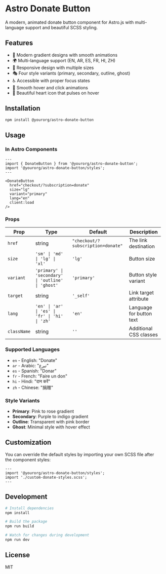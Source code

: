 # Astro Donate Button

A modern, animated donate button component for Astro.js with multi-language support and beautiful SCSS styling.

## Features

- 🎨 Modern gradient designs with smooth animations
- 🌍 Multi-language support (EN, AR, ES, FR, HI, ZH)
- 📱 Responsive design with multiple sizes
- 🎭 Four style variants (primary, secondary, outline, ghost)
- ♿ Accessible with proper focus states
- 🔄 Smooth hover and click animations
- 💝 Beautiful heart icon that pulses on hover

## Installation

```bash
npm install @yourorg/astro-donate-button
```

## Usage

### In Astro Components

```astro
---
import { DonateButton } from '@yourorg/astro-donate-button';
import '@yourorg/astro-donate-button/styles';
---

<DonateButton 
  href="checkout/?subscription=donate"
  size="lg"
  variant="primary"
  lang="en"
  client:load
/>
```

### Props

| Prop | Type | Default | Description |
|------|------|---------|-------------|
| `href` | string | `"checkout/?subscription=donate"` | The link destination |
| `size` | `'sm' \| 'md' \| 'lg' \| 'xl'` | `'lg'` | Button size |
| `variant` | `'primary' \| 'secondary' \| 'outline' \| 'ghost'` | `'primary'` | Button style variant |
| `target` | string | `'_self'` | Link target attribute |
| `lang` | `'en' \| 'ar' \| 'es' \| 'fr' \| 'hi' \| 'zh'` | `'en'` | Language for button text |
| `className` | string | `''` | Additional CSS classes |

### Supported Languages

- `en` - English: "Donate"
- `ar` - Arabic: "تبرع"
- `es` - Spanish: "Donar"
- `fr` - French: "Faire un don"
- `hi` - Hindi: "दान करें"
- `zh` - Chinese: "捐赠"

### Style Variants

- **Primary**: Pink to rose gradient
- **Secondary**: Purple to indigo gradient  
- **Outline**: Transparent with pink border
- **Ghost**: Minimal style with hover effect

## Customization

You can override the default styles by importing your own SCSS file after the component styles:

```astro
---
import '@yourorg/astro-donate-button/styles';
import './custom-donate-styles.scss';
---
```

## Development

```bash
# Install dependencies
npm install

# Build the package
npm run build

# Watch for changes during development
npm run dev
```

## License

MIT